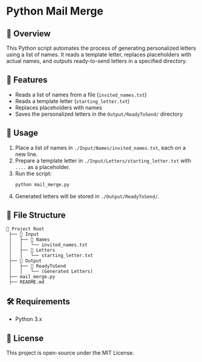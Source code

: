 # Python Mail Merge

## 📌 Overview  
This Python script automates the process of generating personalized letters using a list of names. It reads a template letter, replaces placeholders with actual names, and outputs ready-to-send letters in a specified directory.

## 🔧 Features  
- Reads a list of names from a file (`invited_names.txt`)  
- Reads a template letter (`starting_letter.txt`)  
- Replaces placeholders with names  
- Saves the personalized letters in the `Output/ReadyToSend/` directory  

## 🚀 Usage  
1. Place a list of names in `./Input/Names/invited_names.txt`, each on a new line.  
2. Prepare a template letter in `./Input/Letters/starting_letter.txt` with `....` as a placeholder.  
3. Run the script:  
   ```bash
   python mail_merge.py
   ```  
4. Generated letters will be stored in `./Output/ReadyToSend/`.

## 📂 File Structure  
```
📂 Project Root  
 ├── 📂 Input  
 │   ├── 📂 Names  
 │   │   └── invited_names.txt  
 │   ├── 📂 Letters  
 │   │   └── starting_letter.txt  
 ├── 📂 Output  
 │   ├── 📂 ReadyToSend  
 │   │   └── (Generated Letters)  
 ├── mail_merge.py  
 ├── README.md  
```

## 🛠️ Requirements  
- Python 3.x  

## 📜 License  
This project is open-source under the MIT License.

